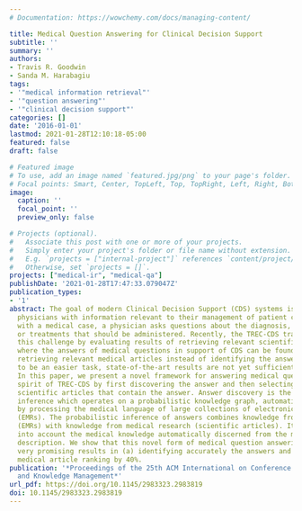 ```yaml
---
# Documentation: https://wowchemy.com/docs/managing-content/

title: Medical Question Answering for Clinical Decision Support
subtitle: ''
summary: ''
authors:
- Travis R. Goodwin
- Sanda M. Harabagiu
tags:
- '"medical information retrieval"'
- '"question answering"'
- '"clinical decision support"'
categories: []
date: '2016-01-01'
lastmod: 2021-01-28T12:10:18-05:00
featured: false
draft: false

# Featured image
# To use, add an image named `featured.jpg/png` to your page's folder.
# Focal points: Smart, Center, TopLeft, Top, TopRight, Left, Right, BottomLeft, Bottom, BottomRight.
image:
  caption: ''
  focal_point: ''
  preview_only: false

# Projects (optional).
#   Associate this post with one or more of your projects.
#   Simply enter your project's folder or file name without extension.
#   E.g. `projects = ["internal-project"]` references `content/project/deep-learning/index.md`.
#   Otherwise, set `projects = []`.
projects: ["medical-ir", "medical-qa"]
publishDate: '2021-01-28T17:47:33.079047Z'
publication_types:
- '1'
abstract: The goal of modern Clinical Decision Support (CDS) systems is to provide
  physicians with information relevant to their management of patient care. When faced
  with a medical case, a physician asks questions about the diagnosis, the tests,
  or treatments that should be administered. Recently, the TREC-CDS track has addressed
  this challenge by evaluating results of retrieving relevant scientific articles
  where the answers of medical questions in support of CDS can be found. Although
  retrieving relevant medical articles instead of identifying the answers was believed
  to be an easier task, state-of-the-art results are not yet sufficiently promising.
  In this paper, we present a novel framework for answering medical questions in the
  spirit of TREC-CDS by first discovering the answer and then selecting and ranking
  scientific articles that contain the answer. Answer discovery is the result of probabilistic
  inference which operates on a probabilistic knowledge graph, automatically generated
  by processing the medical language of large collections of electronic medical records
  (EMRs). The probabilistic inference of answers combines knowledge from medical practice
  (EMRs) with knowledge from medical research (scientific articles). It also takes
  into account the medical knowledge automatically discerned from the medical case
  description. We show that this novel form of medical question answering (Q/A) produces
  very promising results in (a) identifying accurately the answers and (b) it improves
  medical article ranking by 40%.
publication: '*Proceedings of the 25th ACM International on Conference on Information
  and Knowledge Management*'
url_pdf: https://doi.org/10.1145/2983323.2983819
doi: 10.1145/2983323.2983819
---
```

